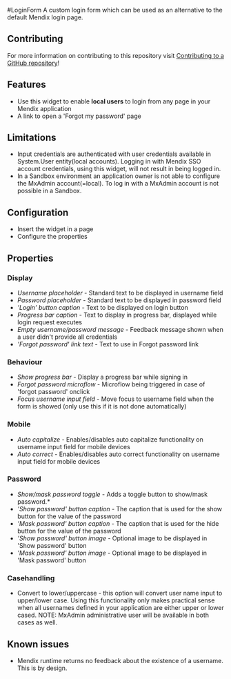 #LoginForm
A custom login form which can be used as an alternative to the default Mendix login page.

## Contributing

For more information on contributing to this repository visit [Contributing to a GitHub repository](https://world.mendix.com/display/howto50/Contributing+to+a+GitHub+repository)!

## Features

- Use this widget to enable **local users** to login from any page in your Mendix application
- A link to open a 'Forgot my password' page
 
## Limitations
- Input credentials are authenticated with user credentials available in System.User entity(local accounts). Logging in with Mendix SSO account credentials, using this widget, will not result in being logged in.
- In a Sandbox environment an application owner is not able to configure the MxAdmin account(=local). To log in with a MxAdmin account is not possible in a Sandbox.

## Configuration 
- Insert the widget in a page
- Configure the properties 

## Properties

### Display
* *Username placeholder* - Standard text to be displayed in username field
* *Password placeholder* - Standard text to be displayed in password field
* *'Login' button caption* - Text to be displayed on login button
* *Progress bar caption* - Text to display in progress bar, displayed while login request executes
* *Empty username/password message* - Feedback message shown when a user didn't provide all credentials
* *'Forgot password' link text* - Text to use in Forgot password link

### Behaviour
* *Show progress bar* - Display a progress bar while signing in
* *Forgot password microflow* - Microflow being triggered in case of 'forgot password' onclick
* *Focus username input field* - Move focus to username field when the form is showed (only use this if it is not done automatically)


### Mobile
* *Auto capitalize* - Enables/disables auto capitalize functionality on username input field for mobile devices
* *Auto correct* - Enables/disables auto correct functionality on username input field for mobile devices

### Password
* *Show/mask password toggle* - Adds a toggle button to show/mask password.*
* *'Show password' button caption* - The caption that is used for the show button for the value of the password
* *'Mask password' button caption* - The caption that is used for the hide button for the value of the password
* *'Show password' button image* - Optional image to be displayed in 'Show password' button
* *'Mask password' button image* - Optional image to be displayed in 'Mask password' button

### Casehandling
* Convert to lower/uppercase - this option will convert user name input to upper/lower case. Using this functionality only makes practical sense when all usernames defined in your application are either upper or lower cased.
NOTE: MxAdmin administrative user will be available in both cases as well.

## Known issues
- Mendix runtime returns no feedback about the existence of a username. This is by design.



 
